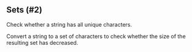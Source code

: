 ## Sets (#2)

Check whether a string has all unique characters.

<div class="hint">

Convert a string to a set of characters to check whether
the size of the resulting set has decreased.

</div>